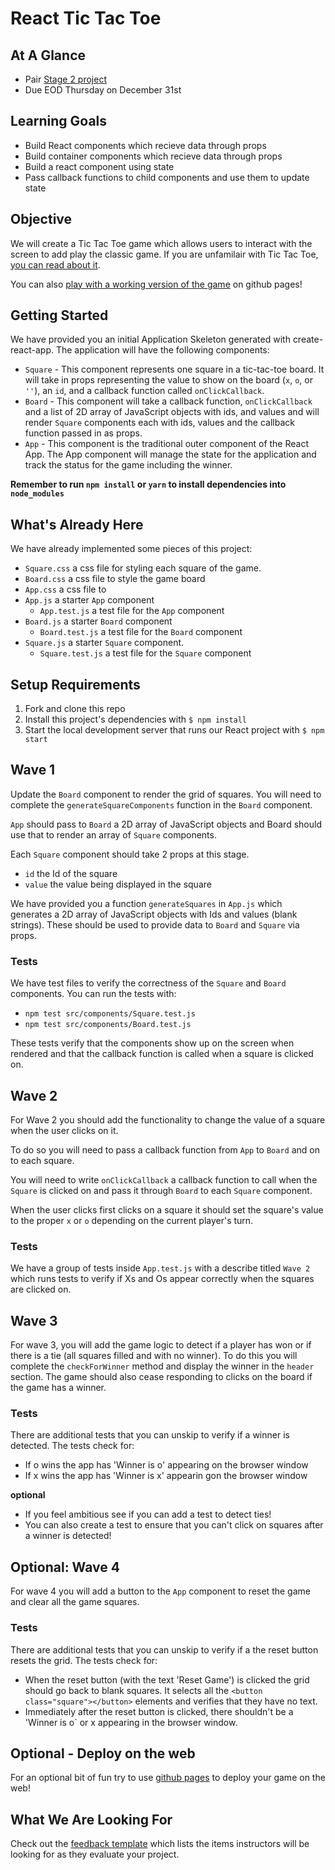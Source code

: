 # React Tic Tac Toe

## At A Glance

- Pair [Stage 2 project](https://github.com/Ada-Developers-Academy/pedagogy/blob/master/classroom/rule-of-three.md#stage-2)
- Due EOD Thursday on December 31st

## Learning Goals

- Build React components which recieve data through props
- Build container components which recieve data through props
- Build a react component using state
- Pass callback functions to child components and use them to update state

## Objective

We will create a Tic Tac Toe game which allows users to interact with the screen to add play the classic game.  If you are unfamilair with Tic Tac Toe, [you can read about it](https://www.thesprucecrafts.com/tic-tac-toe-game-rules-412170).

You can also [play with a working version of the game](https://adagold.github.io/react-tic-tac-toe/) on github pages!

## Getting Started

We have provided you an initial Application Skeleton generated with create-react-app. The application will have the following components:

- `Square` - This component represents one square in a tic-tac-toe board.  It will take in props representing the value to show on the board (`x`, `o`, or `''`), an `id`, and a callback function called `onClickCallback`.
- `Board` - This component will take a callback function, `onClickCallback` and a list of 2D array of JavaScript objects with ids, and values and will render `Square` components each with ids, values and the callback function passed in as props.
- `App` - This component is the traditional outer component of the React App. The App component will manage the state for the application and track the status for the game including the winner.

**Remember to run `npm install` or `yarn` to install dependencies into `node_modules`**

## What's Already Here

We have already implemented some pieces of this project:

- `Square.css` a css file for styling each square of the game.
- `Board.css` a css file to style the game board
- `App.css` a css file to 
- `App.js` a starter `App` component
  - `App.test.js` a test file for the `App` component
- `Board.js` a starter `Board` component
  - `Board.test.js` a test file for the `Board` component
- `Square.js` a starter `Square` component.
  - `Square.test.js` a test file for the `Square` component

## Setup Requirements

1. Fork and clone this repo
1. Install this project's dependencies with `$ npm install`
1. Start the local development server that runs our React project with `$ npm start`

## Wave 1

Update the `Board` component to render the grid of squares.  You will need to complete the  `generateSquareComponents` function in the `Board` component.

`App` should pass to `Board` a 2D array of JavaScript objects and Board should use that to render an array of `Square` components.

Each `Square` component should take 2 props at this stage.

- `id` the Id of the square
- `value` the value being displayed in the square

We have provided you a function `generateSquares` in `App.js` which generates a 2D array of JavaScript objects with Ids and values (blank strings).  These should be used to provide data to `Board` and `Square` via props.

### Tests

We have test files to verify the correctness of the `Square` and `Board` components.  You can run the tests with:
  - `npm test src/components/Square.test.js`
  - `npm test src/components/Board.test.js`

These tests verify that the components show up on the screen when rendered and that the callback function is called when a square is clicked on.
## Wave 2

For Wave 2 you should add the functionality to change the value of a square when the user clicks on it.

To do so you will need to pass a callback function from `App` to `Board` and on to each square.  

You will need to write `onClickCallback` a callback function to call when the `Square` is clicked on and pass it through `Board` to each `Square` component.

When the user clicks first clicks on a square it should set the square's value to the proper `x` or `o` depending on the current player's turn.

### Tests

We have a group of tests inside `App.test.js` with a describe titled `Wave 2` which runs tests to verify if Xs and Os appear correctly when the squares are clicked on.

## Wave 3

For wave 3, you will add the game logic to detect if a player has won or if there is a tie (all squares filled and with no winner).  To do this you will complete the `checkForWinner` method and display the winner in the `header` section.  The game should also cease responding to clicks on the board if the game has a winner.

### Tests

There are additional tests that you can unskip to verify if a winner is detected.  The tests check for:

- If o wins the app has 'Winner is o' appearing on the browser window
- If x wins the app has 'Winner is x' appearin gon the browser window

**optional** 

-  If you feel ambitious see if you can add a test to detect ties!
-  You can also create a test to ensure that you can't click on squares after a winner is detected!

## Optional:  Wave 4

For wave 4 you will add a button to the `App` component to reset the game and clear all the game squares.  

### Tests

There are additional tests that you can unskip to verify if a the reset button resets the grid.  The tests check for:

- When the reset button (with the text 'Reset Game') is clicked the grid should go back to blank squares.  It selects all the `<button class="square"></button>` elements and verifies that they have no text.
- Immediately after the reset button is clicked, there shouldn't be a 'Winner is o` or x appearing in the browser window.

## Optional - Deploy on the web

For an optional bit of fun try to use [github pages](https://github.com/gitname/react-gh-pages) to deploy your game on the web!

## What We Are Looking For

Check out the [feedback template](feedback.md) which lists the items instructors will be looking for as they evaluate your project.

